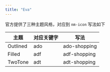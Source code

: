 ```yaml
---
title: "Eva"
---
```


官方提供了三种主题风格，对应到 `nm-icon` 写法如下

| 主题     | 对应关键字 | 写法         |
| -------- | ---------- | ------------ |
| Outlined | ado        | ado-shopping |
| Filled   | adf        | adf-shopping |
| TwoTone  | adt        | adt-shopping |
